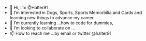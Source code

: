- 👋 Hi, I’m @Halter91
- 👀 I’m interested in Dogs, Sports, Sports Memorbilia and Cards and learning new things to advance my career.
- 🌱 I’m currently learning ...how to code for dummies,
- 💞️ I’m looking to collaborate on ...
- 📫 How to reach me ...by email or twitter @halter91

<!---
Halter91/Halter91 is a ✨ special ✨ repository because its `README.md` (this file) appears on your GitHub profile.
You can click the Preview link to take a look at your changes.
--->
